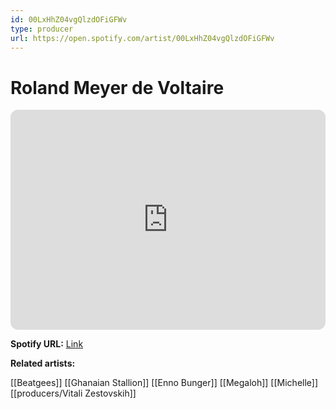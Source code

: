 ```yaml
---
id: 00LxHhZ04vgQlzdOFiGFWv
type: producer
url: https://open.spotify.com/artist/00LxHhZ04vgQlzdOFiGFWv
---
```

# Roland Meyer de Voltaire

<iframe style="border-radius:12px" src="https://open.spotify.com/embed/artist/00LxHhZ04vgQlzdOFiGFWv" width="100%" height="352" frameBorder="0" allowfullscreen="" allow="autoplay; clipboard-write; encrypted-media; fullscreen; picture-in-picture" loading="lazy"></iframe>

**Spotify URL:** [Link](https://open.spotify.com/artist/00LxHhZ04vgQlzdOFiGFWv)

**Related artists:**

[[Beatgees]]
[[Ghanaian Stallion]]
[[Enno Bunger]]
[[Megaloh]]
[[Michelle]]
[[producers/Vitali Zestovskih]]
